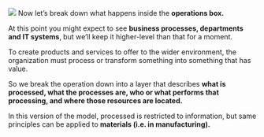 ![](Journal/Jeff/Business%20stuff/Bio%20Sensor%20Meta%20Model/01%20What%20is%20a%20Meta%20Model?/attachments/Pasted%20image%2020231101131208.png)
Now let’s break down what happens inside the **operations box.**

At this point you might expect to see **business processes, departments and IT systems**, but we’ll keep it higher-level than that for a moment.

To create products and services to offer to the wider environment, the organization must process or transform something into something that has value.

So we break the operation down into a layer that describes **what is processed, what the processes are, who or what performs that processing, and where those resources are located.**

In this version of the model, processed is restricted to information, but same principles can be applied to **materials (i.e. in manufacturing).**
